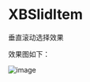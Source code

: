 # XBSlidItem
垂直滚动选择效果

效果图如下：

 ![image](https://github.com/xxblsx/XBSlidItem/blob/master/XBSlidItem/XBSlidItem.gif)
